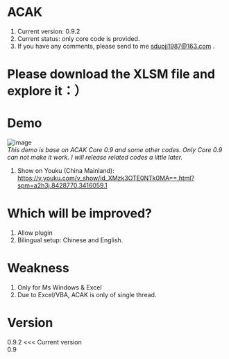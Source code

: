 ﻿# ACAK
1. Current version: 0.9.2
2. Current status: only core code is provided.
3. If you have any comments, please send to me sdupjj1987@163.com . 

# Please download the XLSM file and explore it：）

# Demo
 ![image](https://github.com/sdupjj/ACAK/blob/master/screenshots/20181224%20DEMO%2001.jpg)  
*This demo is base on ACAK Core 0.9 and some other codes. Only Core 0.9 can not make it work. I will release related codes a little later.*   
1. Show on Youku (China Mainland):  
https://v.youku.com/v_show/id_XMzk3OTE0NTk0MA==.html?spm=a2h3j.8428770.3416059.1  

# Which will be improved?
1. Allow plugin
2. Bilingual setup: Chinese and English.

# Weakness
1. Only for Ms Windows & Excel
2. Due to Excel/VBA, ACAK is only of single thread.

# Version
0.9.2 <<< Current version  
0.9
